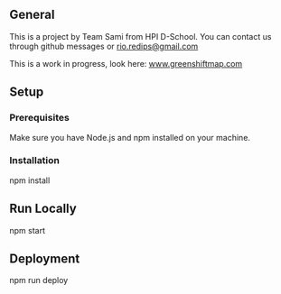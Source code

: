 ## General

This is a project by Team Sami from HPI D-School.
You can contact us through github messages or rio.redips@gmail.com

This is a work in progress, look here: www.greenshiftmap.com

## Setup

### Prerequisites

Make sure you have Node.js and npm installed on your machine.

### Installation

npm install

## Run Locally

npm start

## Deployment

npm run deploy
